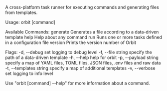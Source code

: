 A cross-platform task runner for executing commands and generating files from templates.

Usage:
  orbit [command]

Available Commands:
  generate    Generates a file according to a data-driven template
  help        Help about any command
  run         Runs one or more tasks defined in a configuration file
  version     Prints the version number of Orbit

Flags:
  -d, --debug              set logging to debug level
  -f, --file string        specify the path of a data-driven template
  -h, --help               help for orbit
  -p, --payload string     specify a map of YAML files, TOML files, JSON files, .env files and raw data
  -t, --templates string   specify a map of additional templates
  -v, --verbose            set logging to info level

Use "orbit [command] --help" for more information about a command.
